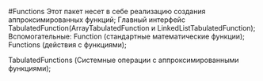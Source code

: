 #Functions 
Этот пакет несет в себе реализацию создания аппроксимированных функций;
Главный интерфейс TabulatedFunction(ArrayTabulatedFunction и LinkedListTabulatedFunction);
Вспомогательные:
Function (стандартные математические функции);
Functions (действия с функциями);

TabulatedFunctions (Системные операции с аппроксимированными функциями);